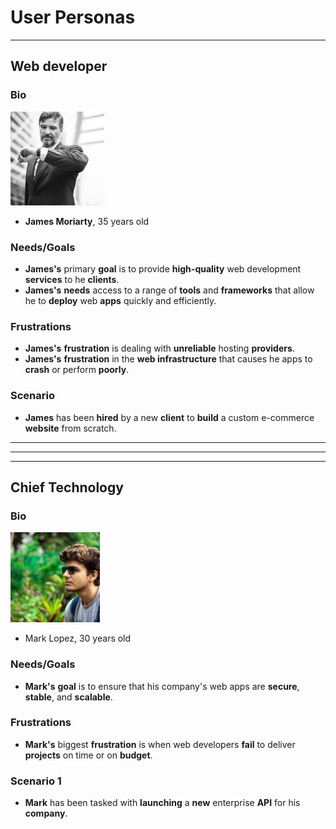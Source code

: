 # User Personas

---

## Web developer

### Bio

![James](../public/james.png)

- **James Moriarty**, 35 years old

### Needs/Goals

- **James's** primary **goal** is to provide **high-quality** web development
  **services** to he **clients**.
- **James's** **needs** access to a range of **tools** and **frameworks** that
  allow he to **deploy** web **apps** quickly and efficiently.

### Frustrations

- **James's** **frustration** is dealing with **unreliable** hosting
  **providers**.
- **James's** **frustration** in the **web infrastructure** that causes he apps
  to **crash** or perform **poorly**.

### Scenario

- **James** has been **hired** by a new **client** to **build** a custom
  e-commerce **website** from scratch.

---

---

---

## Chief Technology

### Bio

![Mark](../public/mark.png)

- Mark Lopez, 30 years old

### Needs/Goals

- **Mark's** **goal** is to ensure that his company's web apps are **secure**,
  **stable**, and **scalable**.

### Frustrations

- **Mark's** biggest **frustration** is when web developers **fail** to deliver
  **projects** on time or on **budget**.

### Scenario 1

- **Mark** has been tasked with **launching** a **new** enterprise **API** for
  his **company**.
